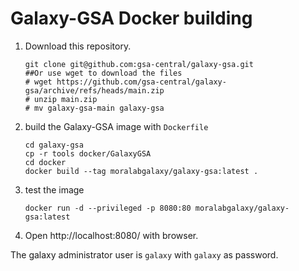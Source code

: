 # Galaxy-GSA Docker building

1. Download this repository.

   ```shell
   git clone git@github.com:gsa-central/galaxy-gsa.git
   ##Or use wget to download the files
   # wget https://github.com/gsa-central/galaxy-gsa/archive/refs/heads/main.zip
   # unzip main.zip
   # mv galaxy-gsa-main galaxy-gsa
   ```

2. build the Galaxy-GSA image with `Dockerfile`

   ```shell
   cd galaxy-gsa
   cp -r tools docker/GalaxyGSA
   cd docker
   docker build --tag moralabgalaxy/galaxy-gsa:latest .
   ```

3. test the image

   ```shell
   docker run -d --privileged -p 8080:80 moralabgalaxy/galaxy-gsa:latest
   ```

4. Open http://localhost:8080/ with browser.

The galaxy administrator user is `galaxy` with `galaxy` as password.

